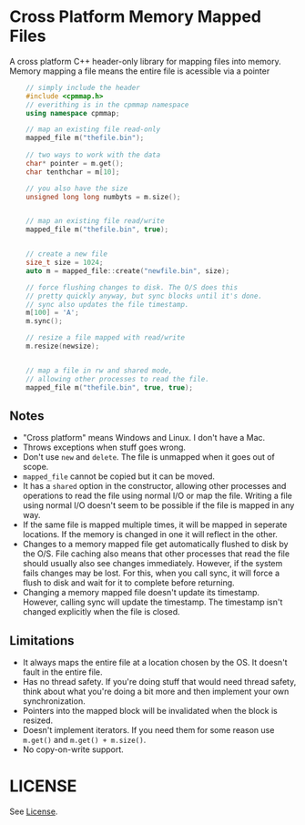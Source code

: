 # Cross Platform Memory Mapped Files
A cross platform C++ header-only library for mapping files into memory.
Memory mapping a file means the entire file is acessible via a pointer
```cpp
    // simply include the header
    #include <cpmmap.h>
    // everithing is in the cpmmap namespace
    using namespace cpmmap;

    // map an existing file read-only
    mapped_file m("thefile.bin");
    
    // two ways to work with the data
    char* pointer = m.get();
    char tenthchar = m[10];

    // you also have the size
    unsigned long long numbyts = m.size();


    // map an existing file read/write
    mapped_file m("thefile.bin", true);


    // create a new file
    size_t size = 1024;
    auto m = mapped_file::create("newfile.bin", size);

    // force flushing changes to disk. The O/S does this
    // pretty quickly anyway, but sync blocks until it's done.
    // sync also updates the file timestamp.
    m[100] = 'A';
    m.sync();

    // resize a file mapped with read/write
    m.resize(newsize);


    // map a file in rw and shared mode,
    // allowing other processes to read the file.
    mapped_file m("thefile.bin", true, true);
```

## Notes
- "Cross platform" means Windows and Linux. I don't have a Mac.
- Throws exceptions when stuff goes wrong.
- Don't use `new` and `delete`. The file is unmapped when it goes out of scope.
- `mapped_file` cannot be copied but it can be moved.
- It has a `shared` option in the constructor, allowing other processes and operations
  to read the file using normal I/O or map the file. Writing a file using normal I/O
  doesn't seem to be possible if the file is mapped in any way.
- If the same file is mapped multiple times, it will be mapped in seperate locations.
  If the memory is changed in one it will reflect in the other.
- Changes to a memory mapped file get automatically flushed to disk by the O/S. File caching
  also means that other processes that read the file should usually also see
  changes immediately. However, if the system fails changes may be lost. For this, when you
  call sync, it will force a flush to disk and wait for it to complete before returning.
- Changing a memory mapped file doesn't update its timestamp. However, calling sync will
  update the timestamp. The timestamp isn't changed explicitly when the file is closed.

## Limitations
- It always maps the entire file at a location chosen by the OS. It doesn't fault in
  the entire file.
- Has no thread safety. If you're doing stuff that would need thread safety, think
  about what you're doing a bit more and then implement your own synchronization.
- Pointers into the mapped block will be invalidated when the block is resized.
- Doesn't implement iterators. If you need them for some reason
  use `m.get()` and `m.get() + m.size()`.
- No copy-on-write support.


# LICENSE
See [License](License).